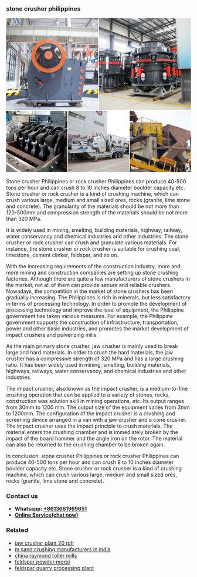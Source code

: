 <h3>stone crusher philippines</h3><img src='1706767246.jpg' alt=''><p>Stone crusher Philippines or rock crusher Philippines can produce 40-500 tons per hour and can crush 8 to 10 inches diameter boulder capacity etc. Stone crusher or rock crusher is a kind of crushing machine, which can crush various large, medium and small sized ores, rocks (granite, lime stone and concrete). The granularity of the materials should be not more than 120-500mm and compression strength of the materials should be not more than 320 MPa.</p><p>It is widely used in mining, smelting, building materials, highway, railway, water conservancy and chemical industries and other industries. The stone crusher or rock crusher can crush and granulate various materials. For instance, the stone crusher or rock crusher is suitable for crushing coal, limestone, cement clinker, feldspar, and so on.</p><p>With the increasing requirements of the construction industry, more and more mining and construction companies are setting up stone crushing factories. Although there are quite a few manufacturers of stone crushers in the market, not all of them can provide secure and reliable crushers. Nowadays, the competition in the market of stone crushers has been gradually increasing. The Philippines is rich in minerals, but less satisfactory in terms of processing technology. In order to promote the development of processing technology and improve the level of equipment, the Philippine government has taken various measures. For example, the Philippine government supports the construction of infrastructure, transportation, power and other basic industries, and promotes the market development of impact crushers and pulverizing mills.</p><p>As the main primary stone crusher, jaw crusher is mainly used to break large and hard materials. In order to crush the hard materials, the jaw crusher has a compressive strength of 320 MPa and has a large crushing ratio. It has been widely used in mining, smelting, building materials, highways, railways, water conservancy, and chemical industries and other industries.</p><p>The impact crusher, also known as the impact crusher, is a medium-to-fine crushing operation that can be applied to a variety of stones, rocks, construction was solution skill in mining operations, etc. Its output ranges from 30mm to 1200 mm. The output size of the equipment varies from 3mm to 1200mm. The configuration of the impact crusher is a crushing and screening device arranged in a van with a jaw crusher and a cone crusher. The impact crusher uses the impact principle to crush materials. The material enters the crushing chamber and is immediately broken by the impact of the board hammer and the angle iron on the rotor. The material can also be returned to the crushing chamber to be broken again.</p><p>In conclusion, stone crusher Philippines or rock crusher Philippines can produce 40-500 tons per hour and can crush 8 to 10 inches diameter boulder capacity etc. Stone crusher or rock crusher is a kind of crushing machine, which can crush various large, medium and small sized ores, rocks (granite, lime stone and concrete).</p><h3>Contact us</h3><ul><li><strong>Whatsapp:&nbsp;<a href="https://wa.me/8613661969651">+8613661969651</a></strong></li><li><a href="https://swt.shibang-china.com/?git&amp;zhl&amp;stone crusher philippines"><strong>Online Service(chat now)</strong></a></li></ul><h3>Related</h3><ul><li><a href='jaw crusher plant 20 tph.md'>jaw crusher plant 20 tph</a></li><li><a href='m sand crushing manufacturers in india.md'>m sand crushing manufacturers in india</a></li><li><a href='china raymond roller mills.md'>china raymond roller mills</a></li><li><a href='feldspar powder morbi.md'>feldspar powder morbi</a></li><li><a href='feldspar quarry processing plant.md'>feldspar quarry processing plant</a></li></ul>